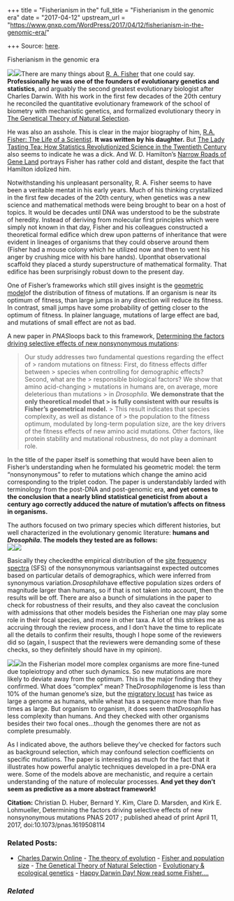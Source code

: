 +++
title = "Fisherianism in the"
full_title = "Fisherianism in the genomic era"
date = "2017-04-12"
upstream_url = "https://www.gnxp.com/WordPress/2017/04/12/fisherianism-in-the-genomic-era/"

+++
Source: [here](https://www.gnxp.com/WordPress/2017/04/12/fisherianism-in-the-genomic-era/).

Fisherianism in the genomic era

[![](https://i0.wp.com/gnxp.com/WordPress/wp-content/uploads/2017/04/41L69h9XdRL._SX331_BO1204203200_-1.jpg?resize=200%2C300)![](https://i0.wp.com/gnxp.com/WordPress/wp-content/uploads/2017/04/41L69h9XdRL._SX331_BO1204203200_-1.jpg?resize=200%2C300)](https://www.amazon.com/exec/obidos/ASIN/0198504403/geneexpressio-20)There are many things about [R. A. Fisher](https://en.wikipedia.org/wiki/Ronald_Fisher) that one could say. **Professionally he was one of the founders of evolutionary genetics and statistics**, and arguably the second greatest evolutionary biologist after Charles Darwin. With his work in the first few decades of the 20th century he reconciled the quantitative evolutionary framework of the school of biometry with mechanistic genetics, and formalized evolutionary theory in [The Genetical Theory of Natural Selection](https://www.amazon.com/exec/obidos/ASIN/0198504403/geneexpressio-20).

He was also an asshole. This is clear in the major biography of him, [R.A. Fisher: The Life of a Scientist](https://www.amazon.com/exec/obidos/ASIN/0471093009/geneexpressio-20). **It was written by his daughter.** But [The Lady Tasting Tea: How Statistics Revolutionized Science in the Twentieth Century](https://www.amazon.com/exec/obidos/ASIN/0805071342/geneexpressio-20) also seems to indicate he was a dick. And W. D. Hamilton’s [Narrow Roads of Gene Land](https://www.amazon.com/exec/obidos/ASIN/0716745305/geneexpressio-20) portrays Fisher has rather cold and distant, despite the fact that Hamilton idolized him.

Notwithstanding his unpleasant personality, R. A. Fisher seems to have been a veritable mentat in his early years. Much of his thinking crystallized in the first few decades of the 20th century, when genetics was a new science and mathematical methods were being brought to bear on a host of topics. It would be decades until DNA was understood to be the substrate of heredity. Instead of deriving from molecular first principles which were simply not known in that day, Fisher and his colleagues constructed a theoretical formal edifice which drew upon patterns of inheritance that were evident in lineages of organisms that they could observe around them (Fisher had a mouse colony which he utilized now and then to vent his anger by crushing mice with his bare hands). Uponthat observational scaffold they placed a sturdy superstructure of mathematical formality. That edifice has been surprisingly robust down to the present day.

One of Fisher’s frameworks which still gives insight is the [geometric model](https://en.wikipedia.org/wiki/Fisher%27s_geometric_model)of the distribution of fitness of mutations. If an organism is near its optimum of fitness, than large jumps in any direction will reduce its fitness. In contrast, small jumps have some probability of getting closer to the optimum of fitness. In plainer language, mutations of large effect are bad, and mutations of small effect are not as bad.

A new paper in *PNAS*loops back to this framework, [Determining the factors driving selective effects of new nonsynonymous mutations](http://www.pnas.org/content/early/2017/04/10/1619508114):

> Our study addresses two fundamental questions regarding the effect of > random mutations on fitness: First, do fitness effects differ between > species when controlling for demographic effects? Second, what are the > responsible biological factors? We show that amino acid-changing > mutations in humans are, on average, more deleterious than mutations > in *Drosophila*. **We demonstrate that the only theoretical model that > is fully consistent with our results is Fisher’s geometrical model.** > This result indicates that species complexity, as well as distance of > the population to the fitness optimum, modulated by long-term population size, are the key drivers of the fitness effects of new amino acid mutations. Other factors, like protein stability and mutational robustness, do not play a dominant role.

In the title of the paper itself is something that would have been alien to Fisher’s understanding when he formulated his geometric model: the term “nonsynonymous” to refer to mutations which change the amino acid corresponding to the triplet codon. The paper is understandably larded with terminology from the post-DNA and post-genomic era, **and yet comes to the conclusion that a nearly blind statistical geneticist from about a century ago correctly adduced the nature of mutation’s affects on fitness in organisms.**

The authors focused on two primary species which different histories, but well characterized in the evolutionary genomic literature: **humans and *Drosophila*. The models they tested are as follows:  
[![](https://i0.wp.com/gnxp.com/WordPress/wp-content/uploads/2017/04/F1.large_.jpg?resize=640%2C368)![](https://i0.wp.com/gnxp.com/WordPress/wp-content/uploads/2017/04/F1.large_.jpg?resize=640%2C368)](http://www.pnas.org/content/early/2017/04/10/1619508114.full)**



Basically they checkedthe empirical distribution of the [site frequency spectra](https://en.wikipedia.org/wiki/Allele_frequency_spectrum) (SFS) of the nonsynonymous variantsagainst expected outcomes based on particular details of demographics, which were inferred from synonymous variation.*Drosophila*have effective population sizes orders of magnitude larger than humans, so if that is not taken into account, then the results will be off. There are also a bunch of simulations in the paper to check for robustness of their results, and they also caveat the conclusion with admissions that other models besides the Fisherian one may play some role in their focal species, and more in other taxa. A lot of this strikes me as accruing through the review process, and I don’t have the time to replicate all the details to confirm their results, though I hope some of the reviewers did so (again, I suspect that the reviewers were demanding some of these checks, so they definitely should have in my opinion).

![](https://i0.wp.com/gnxp.com/WordPress/wp-content/uploads/2017/04/129px-Drosophila_melanogaster_-_side_aka.jpg?resize=129%2C100)![](https://i0.wp.com/gnxp.com/WordPress/wp-content/uploads/2017/04/129px-Drosophila_melanogaster_-_side_aka.jpg?resize=129%2C100)In the Fisherian model more complex organisms are more fine-tuned due topleiotropy and other such dynamics. So new mutations are more likely to deviate away from the optimum. This is the major finding that they confirmed. What does “complex” mean? The*Drosophila*genome is less than 10% of the human genome’s size, but the [migratory locust](https://www.nature.com/articles/ncomms3957) has twice as large a genome as humans, while wheat has a sequence more than five times as large. But organism to organism, it does seem that*Drosophila* has less complexity than humans. And they checked with other organisms besides their two focal ones…though the genomes there are not as complete presumably.

As I indicated above, the authors believe they’ve checked for factors such as background selection, which may confound selection coefficients on specific mutations. The paper is interesting as much for the fact that it illustrates how powerful analytic techniques developed in a pre-DNA era were. Some of the models above are mechanistic, and require a certain understanding of the nature of molecular processes. **And yet they don’t seem as predictive as a more abstract framework!**

**Citation:** Christian D. Huber, Bernard Y. Kim, Clare D. Marsden, and Kirk E. Lohmueller, Determining the factors driving selective effects of new nonsynonymous mutations PNAS 2017 ; published ahead of print April 11, 2017, doi:10.1073/pnas.1619508114

### Related Posts:

- [Charles Darwin
  Online](https://www.gnxp.com/WordPress/2006/10/25/charles-darwin-online/) - [The theory of
  evolution](https://www.gnxp.com/WordPress/2008/05/09/the-theory-of-evolution/) - [Fisher and population
  size](https://www.gnxp.com/WordPress/2006/09/30/fisher-and-population-size/) - [The Genetical Theory of Natural
  Selection](https://www.gnxp.com/WordPress/2011/12/27/the-genetical-theory-of-natural-selection/) - [Evolutionary & ecological
  genetics](https://www.gnxp.com/WordPress/2006/03/03/evolutionary-ecological-genetics/) - [Happy Darwin Day! Now read some
  Fisher....](https://www.gnxp.com/WordPress/2016/02/12/happy-darwin-day-now-read-some-fisher/)

### *Related*

[](https://www.addtoany.com/add_to/facebook?linkurl=https%3A%2F%2Fwww.gnxp.com%2FWordPress%2F2017%2F04%2F12%2Ffisherianism-in-the-genomic-era%2F&linkname=Fisherianism%20in%20the%20genomic%20era "Facebook")[](https://www.addtoany.com/add_to/twitter?linkurl=https%3A%2F%2Fwww.gnxp.com%2FWordPress%2F2017%2F04%2F12%2Ffisherianism-in-the-genomic-era%2F&linkname=Fisherianism%20in%20the%20genomic%20era "Twitter")[](https://www.addtoany.com/add_to/email?linkurl=https%3A%2F%2Fwww.gnxp.com%2FWordPress%2F2017%2F04%2F12%2Ffisherianism-in-the-genomic-era%2F&linkname=Fisherianism%20in%20the%20genomic%20era "Email")[](https://www.addtoany.com/share)
